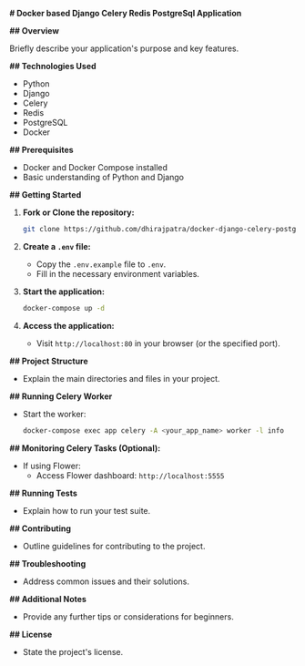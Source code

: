 

**# Docker based Django Celery Redis PostgreSql Application**

**## Overview**

Briefly describe your application's purpose and key features.

**## Technologies Used**

- Python
- Django
- Celery
- Redis
- PostgreSQL
- Docker

**## Prerequisites**

- Docker and Docker Compose installed
- Basic understanding of Python and Django

**## Getting Started**

1. **Fork or Clone the repository:**

   ```bash
   git clone https://github.com/dhirajpatra/docker-django-celery-postgres
   ```

2. **Create a `.env` file:**
   - Copy the `.env.example` file to `.env`.
   - Fill in the necessary environment variables.

3. **Start the application:**

   ```bash
   docker-compose up -d
   ```

4. **Access the application:**
   - Visit `http://localhost:80` in your browser (or the specified port).

**## Project Structure**

- Explain the main directories and files in your project.

**## Running Celery Worker**

- Start the worker:

   ```bash
   docker-compose exec app celery -A <your_app_name> worker -l info
   ```

**## Monitoring Celery Tasks (Optional):**

- If using Flower:
  - Access Flower dashboard: `http://localhost:5555`

**## Running Tests**

- Explain how to run your test suite.

**## Contributing**

- Outline guidelines for contributing to the project.

**## Troubleshooting**

- Address common issues and their solutions.

**## Additional Notes**

- Provide any further tips or considerations for beginners.

**## License**

- State the project's license.

